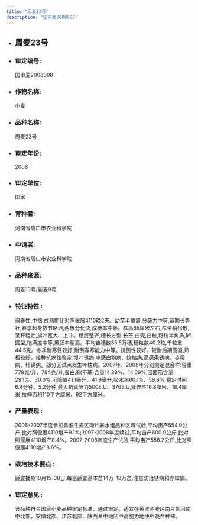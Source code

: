 ```yaml
---
title: "周麦23号"
description: "国审麦2008008"
---
```

* ## 周麦23号
* ###  审定编号:  
   国审麦2008008

*  ### 作物名称:  
   小麦

*   ###  品种名称: 
    周麦23号

*   ### 审定年份: 
    2008

*   ### 审定单位:  
    国家

*   ### 育种者:  
    河南省周口市农业科学院

*   ### 申请者:  
    河南省周口市农业科学院

*   ### 品种来源:  
    周麦13号/新麦9号

*   ### 特征特性 : 
    弱春性,中熟,成熟期比对照偃展4110晚2天。幼苗半匍匐,分蘖力中等,苗期长势壮,春季起身拔节略迟,两极分化快,成穗率中等。株高85厘米左右,株型稍松散,茎秆粗壮,旗叶宽大、上冲。穗层整齐,穗长方型,长芒,白壳,白粒,籽粒半角质,卵圆型,饱满度中等,黑胚率稍高。平均亩穗数35.5万穗,穗粒数40.2粒,千粒重44.5克。冬季耐寒性较好,耐倒春寒能力中等。抗倒性较好。较耐后期高温,熟相较好。接种抗病性鉴定:慢叶锈病,中感白粉病、纹枯病,高感条锈病、赤霉病、秆锈病。部分区试点发生叶枯病。2007年、2008年分别测定混合样:容重778克/升、784克/升,蛋白质(干基)含量14.38%、14.09%,湿面筋含量29.1%、30.0%,沉降值41.1毫升、41.9毫升,吸水率60.1%、59.8%,稳定时间6.4分钟、5.2分钟,最大抗延阻力500E.U、376E.U,延伸性16.8厘米、18.4厘米,拉伸面积110平方厘米、92平方厘米。

*   ### 产量表现 : 
    2006-2007年度参加黄淮冬麦区南片春水组品种区域试验,平均亩产554.0公斤,比对照偃展4110增产9.1%;2007-2008年度续试,平均亩产600.9公斤,比对照偃展4110增产8.4%。2007-2008年度生产试验,平均亩产558.2公斤,比对照偃展4110增产8.6%。

*   ### 栽培技术要点 : 
    适宜播期10月15-30日,每亩适宜基本苗14万-18万苗,注意防治锈病和赤霉病。

*   ### 审定意见 : 
    该品种符合国家小麦品种审定标准，通过审定。适宜在黄淮冬麦区南片的河南中北部，安徽北部、江苏北部、陕西关中地区中高肥力地块中晚茬种植。

